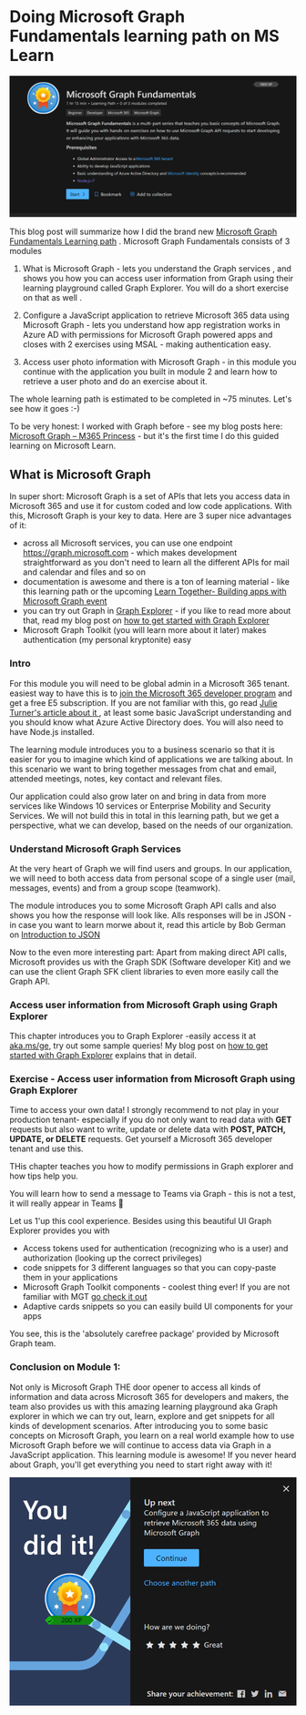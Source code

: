 # Doing Microsoft Graph Fundamentals learning path on MS Learn

![Microsoft Graph Fundamentals LearningPath](https://github.com/LuiseFreese/blog/blob/main/media/GraphFun/GraphFun.png)

This blog post will summarize how I did the brand new [Microsoft Graph Fundamentals Learning path](https://docs.microsoft.com/en-us/learn/paths/m365-msgraph-fundamentals/) . Microsoft Graph Fundamentals consists of 3 modules

1. What is Microsoft Graph - lets you understand the Graph services , and shows you how you can access user information from Graph using their learning playground called Graph Explorer. You will do a short exercise on that as well .

2. Configure a JavaScript application to retrieve Microsoft 365 data using Microsoft Graph - lets you understand how app registration works in Azure AD with permissions for Microsoft Graph powered apps and closes with 2 exercises using MSAL - making authentication easy. 
	
3. Access user photo information with Microsoft Graph - in this module you continue with the application you built in module 2 and learn how to retrieve a user photo and do an exercise about it. 

The whole learning path is estimated to be completed in ~75 minutes. Let's see how it goes :-) 

To be very honest: I worked with Graph before - see my blog posts here: [Microsoft Graph – M365 Princess](https://m365princess.com/category/microsoft-graph/) - but it's the first time I do this guided learning on Microsoft Learn. 

## What is Microsoft Graph

In super short: Microsoft Graph is a set of APIs that lets you access data in Microsoft 365 and use it for custom coded and low code applications. With this, Microsoft Graph is your key to data. Here are 3 super nice advantages of it: 

* across all Microsoft services, you can use one endpoint https://graph.microsoft.com - which makes development straightforward as you don't need to learn all the different APIs for mail and calendar and files and so on
* documentation is awesome and there is a ton of learning material - like this learning path or the upcoming [Learn Together- Building apps with Microsoft Graph event ](https://learntogether-graph.splashthat.com/)
* you can try out Graph in [Graph Explorer](https://aka.ms/ge) - if you like to read more about that, read my blog post on [how to get started with Graph Explorer](https://m365princess.com/how-to-get-started-with-graph-explorer/)
* Microsoft Graph Toolkit (you will learn more about it later) makes authentication (my personal kryptonite) easy

### Intro

For this module you will need to be global admin in a Microsoft 365 tenant. easiest way to have this is to [join the Microsoft 365 developer program](https://developer.microsoft.com/en-us/microsoft-365/dev-program) and get a free E5 subscription. If you are not familiar with this, go read [Julie Turner's article about it ](https://techcommunity.microsoft.com/t5/microsoft-365-pnp-blog/what-is-a-dev-tenant-and-why-would-you-want-one/ba-p/2036610), at least some basic JavaScript understanding and you should know what Azure Active Directory does. You will also need to have Node.js installed. 

The learning module introduces you to a business scenario so that it is easier for you to imagine which kind of applications we are talking about. In this scenario we want to bring together messages from chat and email, attended meetings, notes, key contact and relevant files. 

Our application could also grow later on and bring in data from more services like Windows 10 services or Enterprise Mobility and Security Services. We will not build this in total in this learning path, but we get a perspective, what we can develop, based on the needs of our organization.

### Understand Microsoft Graph Services

At the very heart of Graph we will find users and groups. In our application, we will need to both access data from personal scope of a single user (mail, messages, events) and from a group scope (teamwork). 

The module introduces you to some Microsoft Graph API calls and also shows you how the response will look like. Alls responses will be in JSON - in case you want to learn morwe about it, read this article by Bob German on [Introduction to JSON](https://techcommunity.microsoft.com/t5/microsoft-365-pnp-blog/introduction-to-json/ba-p/2049369)

Now to the even more interesting part: Apart from making direct API calls, Microsoft provides us with the Graph SDK (Software developer Kit) and we can use the client Graph SFK client libraries to even more easily call the Graph API. 

### Access user information from Microsoft Graph using Graph Explorer

This chapter introduces you to Graph Explorer -easily access it at [aka.ms/ge](https://aka.ms/ge), try out some sample queries! My blog post on [how to get started with Graph Explorer](https://m365princess.com/how-to-get-started-with-graph-explorer/) explains that in detail. 

### Exercise - Access user information from Microsoft Graph using Graph Explorer

Time to access your own data! I strongly recommend to not play in your production tenant- especially if you do not only want to read data with **GET** requests but also want to write, update or delete data with **POST, PATCH, UPDATE, or DELETE** requests. Get yourself a Microsoft 365 developer tenant and use this. 

THis chapter teaches you how to modify permissions in Graph explorer and how tips help you. 

You will learn how to send a message to Teams via Graph - this is not a test, it will really appear in Teams 🚀

Let us 1'up this cool experience. Besides using this beautiful UI Graph Explorer provides you with 
* Access tokens used for authentication (recognizing who is a user) and authorization (looking up the correct privileges)
* code snippets for 3 different languages so that you can copy-paste them in your applications
* Microsoft Graph Toolkit components - coolest thing ever! If you are not familiar with MGT [go check it out ](https://www.youtube.com/watch?v=TbAZHvB5NEk)
* Adaptive cards snippets so you can easily build UI components for your apps

You see, this is the 'absolutely carefree package' provided by Microsoft Graph team. 

### Conclusion on Module 1: 

Not only is Microsoft Graph THE door opener to access all kinds of information and data across Microsoft 365 for developers and makers, the team also provides us with this amazing learning playground aka Graph explorer in which we can try out, learn, explore and get snippets for all kinds of development scenarios. After introducing you to some basic concepts on Microsoft Graph, you learn on a real world example how to use Microsoft Graph before we will continue to access data via Graph in a JavaScript application. This learning module is awesome! If you never heard about Graph, you'll get everything you need to start right away with it! 

![Microsoft Graph Fundamentals - You did it](https://github.com/LuiseFreese/blog/blob/main/media/GraphFun/GraphFun-youdidit1.png)


